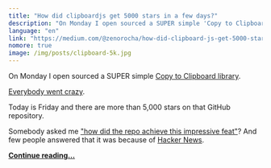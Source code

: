 ```yaml
---
title: "How did clipboardjs get 5000 stars in a few days?"
description: "On Monday I open sourced a SUPER simple 'Copy to Clipboard' library. Everybody went crazy. Today is Friday and there are more than 5,000 stars on that GitHub repository. Somebody asked me 'how did the repo achieve this impressive feat'? And few people answered that it was because of Hacker News. But the truth is, it has nothing to do with Hacker News."
language: "en"
link: "https://medium.com/@zenorocha/how-did-clipboard-js-get-5000-stars-in-a-few-days-2b2248ba7bd8"
nomore: true
image: /img/posts/clipboard-5k.jpg
---
```


On Monday I open sourced a SUPER simple [Copy to Clipboard library](https://clipboardjs.com/).

[Everybody went crazy](https://twitter.com/search?f=tweets&vertical=default&q=clipboard.js&src=typd).

Today is Friday and there are more than 5,000 stars on that GitHub repository.

Somebody asked me ["how did the repo achieve this impressive feat"](https://github.com/zenorocha/clipboard.js/issues/56)? And few people answered that it was because of [Hacker News](https://news.ycombinator.com/item?id=10301881).

**[Continue reading…](https://medium.com/@zenorocha/how-did-clipboard-js-get-5000-stars-in-a-few-days-2b2248ba7bd8)**
